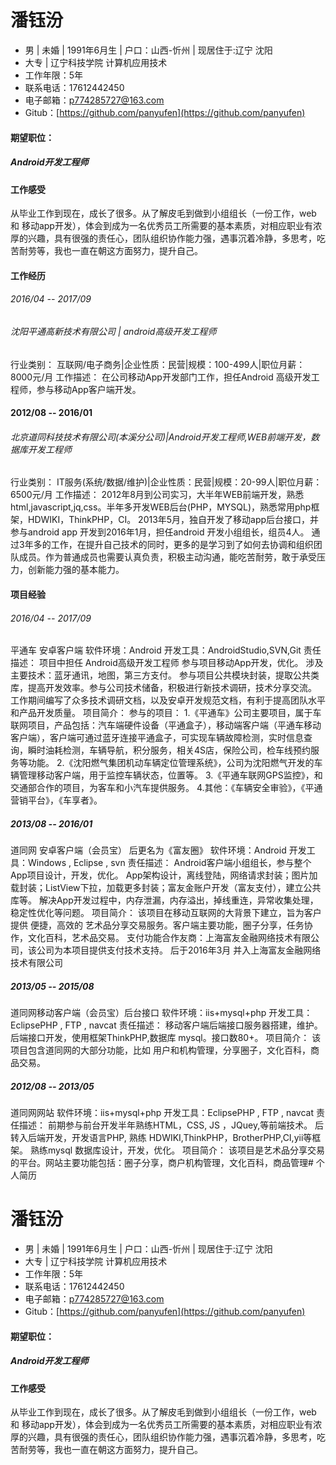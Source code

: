 # 潘钰汾

* 男 \| 未婚 \| 1991年6月生 \| 户口：山西\-忻州 \| 现居住于:辽宁 沈阳
* 大专 \| 辽宁科技学院 计算机应用技术
* 工作年限：5年
* 联系电话：17612442450
* 电子邮箱：p774285727@163.com
* Gitub：[https://github.com/panyufen](https://github.com/panyufen)

#### 期望职位：

##### Android开发工程师

#### 工作感受

从毕业工作到现在，成长了很多。从了解皮毛到做到小组组长（一份工作，web 和 移动app开发），体会到成为一名优秀员工所需要的基本素质，对相应职业有浓厚的兴趣，具有很强的责任心，团队组织协作能力强，遇事沉着冷静，多思考，吃苦耐劳等，我也一直在朝这方面努力，提升自己。

#### 工作经历

###### 2016/04 -- 2017/09

###### 沈阳平通高新技术有限公司 \| android高级开发工程师

行业类别： 互联网/电子商务\|企业性质：民营\|规模：100\-499人\|职位月薪：8000元/月
工作描述：
在公司移动App开发部门工作，担任Android 高级开发工程师，参与移动App客户端开发。

#### 2012/08 -- 2016/01

###### 北京道同科技技术有限公司\(本溪分公司\)\|Android开发工程师\,WEB前端开发，数据库开发工程师

行业类别： IT服务\(系统/数据/维护\)\|企业性质：民营\|规模：20\-99人\|职位月薪：6500元/月
工作描述：
2012年8月到公司实习，大半年WEB前端开发，熟悉html,javascript,jq,css。半年多开发WEB后台(PHP，MYSQL)，熟悉常用php框架，HDWIKI，ThinkPHP，CI。
2013年5月，独自开发了移动app后台接口，并参与android app 开发到2016年1月，担任android 开发小组组长，组员4人。
通过3年多的工作，在提升自己技术的同时，更多的是学习到了如何去协调和组织团队成员。作为普通成员也需要认真负责，积极主动沟通，能吃苦耐劳，敢于承受压力，创新能力强的基本能力。

#### 项目经验

###### 2016/04 -- 2017/09

平通车 安卓客户端
软件环境：Android
开发工具：AndroidStudio,SVN,Git
责任描述：
项目中担任 Android高级开发工程师 参与项目移动App开发，优化。
涉及主要技术：蓝牙通讯，地图，第三方支付。
参与项目公共模块封装，提取公共类库，提高开发效率。参与公司技术储备，积极进行新技术调研，技术分享交流。
工作期间编写了众多技术调研文档，以及安卓开发规范文档，有利于提高团队水平和产品开发质量。
项目简介：
参与的项目：
1.《平通车》公司主要项目，属于车联网项目，产品包括：汽车端硬件设备（平通盒子），移动端客户端（平通车移动客户端），客户端可通过蓝牙连接平通盒子，可实现车辆故障检测，实时信息查询，瞬时油耗检测，车辆导航，积分服务，相关4S店，保险公司，检车线预约服务等功能。
2.《沈阳燃气集团机动车辆定位管理系统》，公司为沈阳燃气开发的车辆管理移动客户端，用于监控车辆状态，位置等。
3.《平通车联网GPS监控》，和交通部合作的项目，为客车和小汽车提供服务。
4.其他：《车辆安全审验》，《平通营销平台》，《车享者》。

##### 2013/08 -- 2016/01

道同网 安卓客户端（会员宝） 后更名为《富友圈》
软件环境：Android
开发工具：Windows , Eclipse , svn
责任描述：
Android客户端小组组长，参与整个App项目设计，开发，优化。
App架构设计，离线登陆，网络请求封装；图片加载封装；ListView下拉，加载更多封装；富友金账户开发（富友支付），建立公共库等。
解决App开发过程中，内存泄漏，内存溢出，掉线重连，异常收集处理，稳定性优化等问题。
项目简介：
该项目在移动互联网的大背景下建立，旨为客户提供 便捷，高效的 艺术品分享交易服务。客户端主要功能，圈子分享，任务协作，文化百科，艺术品交易。
支付功能合作友商：上海富友金融网络技术有限公司，该公司为本项目提供支付技术支持。
后于2016年3月 并入上海富友金融网络技术有限公司

##### 2013/05 -- 2015/08

道同网移动客户端（会员宝）后台接口
软件环境：iis+mysql+php
开发工具：EclipsePHP , FTP , navcat
责任描述：
移动客户端后端接口服务器搭建，维护。
后端接口开发，使用框架ThinkPHP,数据库 mysql。接口数80+。
项目简介：
该项目包含道同网的大部分功能，比如 用户和机构管理，分享圈子，文化百科，商品交易。

##### 2012/08 -- 2013/05

道同网网站
软件环境：iis+mysql+php
开发工具：EclipsePHP , FTP , navcat
责任描述：
前期参与前台开发半年熟练HTML，CSS, JS ，JQuey,等前端技术。
后转入后端开发，开发语言PHP, 熟练 HDWIKI,ThinkPHP，BrotherPHP,CI,yii等框架。
熟练mysql 数据库设计，开发，优化。
项目简介：
该项目是艺术品分享交易的平台。网站主要功能包括：圈子分享，商户机构管理，文化百科，商品管理# 个人简历


# 潘钰汾    
* 男 | 未婚 | 1991年6月生 |  户口：山西-忻州 |  现居住于:辽宁 沈阳
* 大专 | 辽宁科技学院 计算机应用技术
* 工作年限：5年
* 联系电话：17612442450
* 电子邮箱：p774285727@163.com
* Gitub：[https://github.com/panyufen](https://github.com/panyufen)
#### 期望职位：
#####   Android开发工程师
#### 工作感受
从毕业工作到现在，成长了很多。从了解皮毛到做到小组组长（一份工作，web 和 移动app开发），体会到成为一名优秀员工所需要的基本素质，对相应职业有浓厚的兴趣，具有很强的责任心，团队组织协作能力强，遇事沉着冷静，多思考，吃苦耐劳等，我也一直在朝这方面努力，提升自己。

